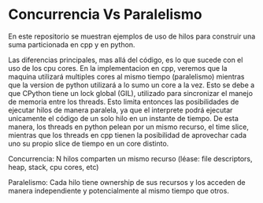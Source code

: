 # Concurrencia Vs Paralelismo

En este repositorio se muestran ejemplos de uso de hilos para construir una suma particionada en cpp y en python.

Las diferencias principales, mas allá del código, es lo que sucede con el uso de los cpu cores. En la 
implementacion en cpp, veremos que la maquina utilizará multiples cores al mismo tiempo (paralelismo) 
mientras que la version de python utilizará a lo sumo un core a la vez. Esto se debe a que CPython tiene un lock global (GIL), utilizado para sincronizar el manejo de memoria entre los threads. Esto limita
entonces las posibilidades de ejecutar hilos de manera paralela, ya que el interprete podrá ejecutar
unicamente el código de un solo hilo en un instante de tiempo.
De esta manera, los threads en python pelean por un mismo recurso, el time slice, mientras que 
los threads en cpp tienen la posibilidad de aprovechar cada uno su propio slice de tiempo en 
un core distinto.

Concurrencia: N hilos comparten un mismo recurso (léase: file descriptors, heap, stack, cpu cores, etc)

Paralelismo: Cada hilo tiene ownership de sus recursos y los acceden de manera independiente y potencialmente al mismo tiempo que otros.